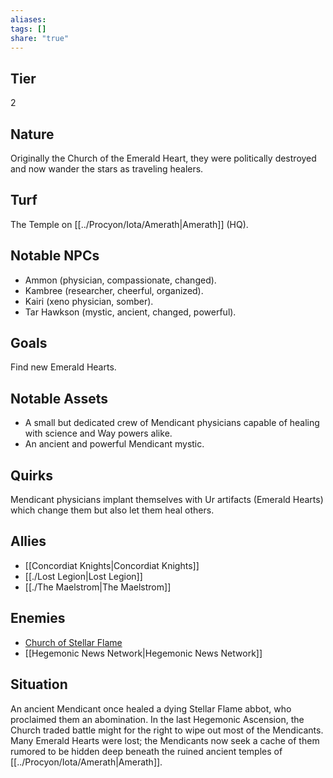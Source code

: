```yaml
---
aliases: 
tags: []
share: "true"
---
```

## Tier
2

## Nature
Originally the Church of the Emerald Heart, they were politically destroyed and now wander the stars as traveling healers.

## Turf
The Temple on [[../Procyon/Iota/Amerath|Amerath]] (HQ).

## Notable NPCs
- Ammon (physician, compassionate, changed).
- Kambree (researcher, cheerful, organized).
- Kairi (xeno physician, somber).
- Tar Hawkson (mystic, ancient, changed, powerful).

## Goals
Find new Emerald Hearts.

## Notable Assets
- A small but dedicated crew of Mendicant physicians capable of healing with science and Way powers alike.
- An ancient and powerful Mendicant mystic.

## Quirks
Mendicant physicians implant themselves with Ur artifacts (Emerald Hearts) which change them but also let them heal others.

## Allies
- [[Concordiat Knights|Concordiat Knights]]
- [[./Lost Legion|Lost Legion]]
- [[./The Maelstrom|The Maelstrom]]

## Enemies
- [Church of Stellar Flame](./Church%2520of%2520Stellar%2520Flame.md#)
- [[Hegemonic News Network|Hegemonic News Network]]

## Situation
An ancient Mendicant once healed a dying Stellar Flame abbot, who proclaimed them an abomination. In the last Hegemonic Ascension, the Church traded battle might for the right to wipe out most of the Mendicants. Many Emerald Hearts were lost; the Mendicants now seek a cache of them rumored to be hidden deep beneath the ruined ancient temples of [[../Procyon/Iota/Amerath|Amerath]].
